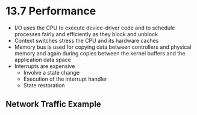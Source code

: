 # 13.7 Performance

* I/O uses the CPU to execute device-driver code and to schedule processes fairly and efficiently as they block and unblock
* Context switches stress the CPU and its hardware caches
* Memory bus is used for copying data between controllers and physical memory and again during copies between the kernel buffers and the application data space
* Interrupts are expensive
  * Involve a state change
  * Execution of the interrupt handler
  * State restoration

## Network Traffic Example
